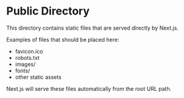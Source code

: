 # Public Directory

This directory contains static files that are served directly by Next.js.

Examples of files that should be placed here:
- favicon.ico
- robots.txt
- images/
- fonts/
- other static assets

Next.js will serve these files automatically from the root URL path.